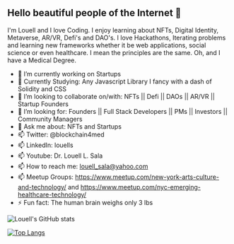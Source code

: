 ## Hello beautiful people of the Internet 👋

I'm Louell and I love Coding. I enjoy learning about NFTs, Digital Identity, Metaverse, AR/VR, Defi's and DAO's. I love Hackathons, Iterating problems and learning new frameworks whether it be web applications, social science or even healthcare. I mean the principles are the same. Oh, and I have a Medical Degree. 
 
- 🔭 I’m currently working on Startups
- 🌱 Currently Studying: Any Javascript Library I fancy with a dash of Solidity and CSS
- 👯 I’m looking to collaborate on/with: NFTs || Defi || DAOs || AR/VR || Startup Founders
- 🔮 I’m looking for: Founders || Full Stack Developers || PMs || Investors || Community Managers 
- 💬 Ask me about: NFTs and Startups
- 📫 Twitter: @blockchain4med
- 📫 LinkedIn: louells
- 📫 Youtube: Dr. Louell L. Sala 
- 📫 How to reach me: louell_sala@yahoo.com
- 📫 Meetup Groups: https://www.meetup.com/new-york-arts-culture-and-technology/ and https://www.meetup.com/nyc-emerging-healthcare-technology/
- ⚡ Fun fact: The human brain weighs only 3 lbs

![Louell's GitHub stats](https://github-readme-stats.vercel.app/api?username=Alchemist21&show_icons=true&theme=radical)


[![Top Langs](https://github-readme-stats.vercel.app/api/top-langs/?username=Alchemist21&layout=compact)](https://github.com/anuraghazra/github-readme-stats)



<!--
**Alchemist21/Alchemist21** is a ✨ _special_ ✨ repository because its `README.md` (this file) appears on your GitHub profile.

Here are some ideas to get you started:

- 🔭 I’m currently working on ...
- 🌱 I’m currently learning ...
- 👯 I’m looking to collaborate on ...
- 🤔 I’m looking for help with ...
- 💬 Ask me about ...
- 📫 How to reach me: ...
- 😄 Pronouns: ...
- ⚡ Fun fact: ...
-->
